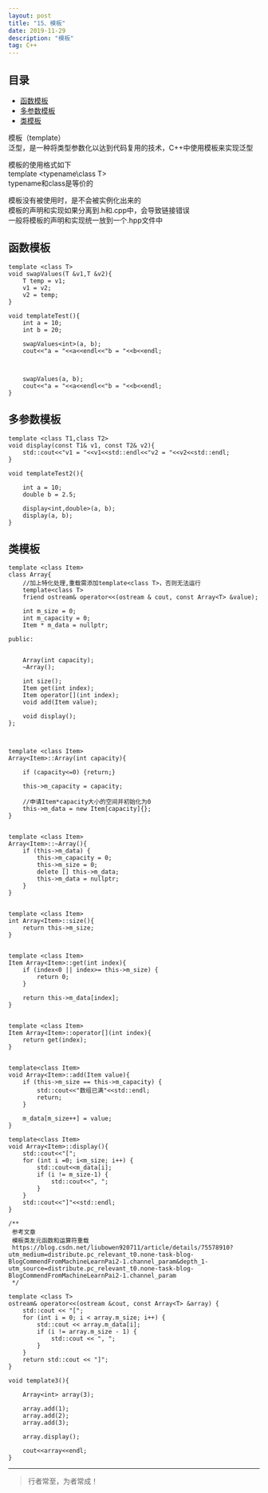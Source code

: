 ```yaml
---
layout: post
title: "15、模板"
date: 2019-11-29
description: "模板"
tag: C++
---
```












## 目录

* [函数模板](#content1)
* [多参数模板](#content2)
* [类模板](#content3)




模板（template）       
泛型，是一种将类型参数化以达到代码复用的技术，C++中使用模板来实现泛型       

模板的使用格式如下       
template <typename\class T>       
typename和class是等价的       

模板没有被使用时，是不会被实例化出来的       
模板的声明和实现如果分离到.h和.cpp中，会导致链接错误       
一般将模板的声明和实现统一放到一个.hpp文件中       


<!-- ************************************************ -->
## <a id="content1"></a>函数模板

```
template <class T>
void swapValues(T &v1,T &v2){
    T temp = v1;
    v1 = v2;
    v2 = temp;
}
```

```
void templateTest(){
    int a = 10;
    int b = 20;
    
    swapValues<int>(a, b);
    cout<<"a = "<<a<<endl<<"b = "<<b<<endl;
    
    
    
    swapValues(a, b);
    cout<<"a = "<<a<<endl<<"b = "<<b<<endl;
}

```

<!-- ************************************************ -->
## <a id="content2"></a>多参数模板

```
template <class T1,class T2>
void display(const T1& v1, const T2& v2){
    std::cout<<"v1 = "<<v1<<std::endl<<"v2 = "<<v2<<std::endl;
}
```

```
void templateTest2(){
    
    int a = 10;
    double b = 2.5;
    
    display<int,double>(a, b);
    display(a, b);
}
```

<!-- ************************************************ -->
## <a id="content3"></a>类模板

```
template <class Item>
class Array{
    //加上特化处理,重载需添加template<class T>，否则无法运行
    template<class T>
    friend ostream& operator<<(ostream & cout, const Array<T> &value);
    
    int m_size = 0;
    int m_capacity = 0;
    Item * m_data = nullptr;
    
public:

    
    Array(int capacity);
    ~Array();
    
    int size();
    Item get(int index);
    Item operator[](int index);
    void add(Item value);
    
    void display();
};



template <class Item>
Array<Item>::Array(int capacity){
    
    if (capacity<=0) {return;}
    
    this->m_capacity = capacity;
    
    //申请Item*capacity大小的空间并初始化为0
    this->m_data = new Item[capacity]{};
}


template <class Item>
Array<Item>::~Array(){
    if (this->m_data) {
        this->m_capacity = 0;
        this->m_size = 0;
        delete [] this->m_data;
        this->m_data = nullptr;
    }
}


template <class Item>
int Array<Item>::size(){
    return this->m_size;
}


template <class Item>
Item Array<Item>::get(int index){
    if (index<0 || index>= this->m_size) {
        return 0;
    }
    
    return this->m_data[index];
}


template <class Item>
Item Array<Item>::operator[](int index){
    return get(index);
}


template<class Item>
void Array<Item>::add(Item value){
    if (this->m_size == this->m_capacity) {
        std::cout<<"数组已满"<<std::endl;
        return;
    }
        
    m_data[m_size++] = value;
}

template<class Item>
void Array<Item>::display(){
    std::cout<<"[";
    for (int i =0; i<m_size; i++) {
        std::cout<<m_data[i];
        if (i != m_size-1) {
            std::cout<<", ";
        }
    }
    std::cout<<"]"<<std::endl;
}

/**
 参考文章
 模板类友元函数和运算符重载
 https://blog.csdn.net/liubowen920711/article/details/75578910?utm_medium=distribute.pc_relevant_t0.none-task-blog-BlogCommendFromMachineLearnPai2-1.channel_param&depth_1-utm_source=distribute.pc_relevant_t0.none-task-blog-BlogCommendFromMachineLearnPai2-1.channel_param
 */

template <class T>
ostream& operator<<(ostream &cout, const Array<T> &array) {
    std::cout << "[";
    for (int i = 0; i < array.m_size; i++) {
        std::cout << array.m_data[i];
        if (i != array.m_size - 1) {
            std::cout << ", ";
        }
    }
    return std::cout << "]";
}
```

```
void template3(){
    
    Array<int> array(3);
    
    array.add(1);
    array.add(2);
    array.add(3);
    
    array.display();
    
    cout<<array<<endl;
}

```



----------
>  行者常至，为者常成！


